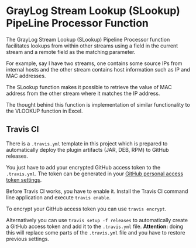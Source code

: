 GrayLog Stream Lookup (SLookup) PipeLine Processor Function
============================================

The GrayLog Stream Lookup (SLookup) Pipeline Processor function facilitates lookups from within other streams using a field in the current stream and a remote field as the matching parameter.

For example, say I have two streams, one contains some source IPs from internal hosts and the other stream contains host information such as IP and MAC addresses. 

The SLookup function makes it possible to retrieve the value of MAC address from the other stream where it matches the IP address.

The thought behind this function is implementation of similar functionality to the VLOOKUP function in Excel.

Travis CI
---------

There is a `.travis.yml` template in this project which is prepared to automatically
deploy the plugin artifacts (JAR, DEB, RPM) to GitHub releases.

You just have to add your encrypted GitHub access token to the `.travis.yml`.
The token can be generated in your [GitHub personal access token settings](https://github.com/settings/tokens).

Before Travis CI works, you have to enable it. Install the Travis CI command line
application and execute `travis enable`.

To encrypt your GitHub access token you can use `travis encrypt`.

Alternatively you can use `travis setup -f releases` to automatically create a GitHub
access token and add it to the `.travis.yml` file. **Attention:** doing this
will replace some parts of the `.travis.yml` file and you have to restore previous
settings.
